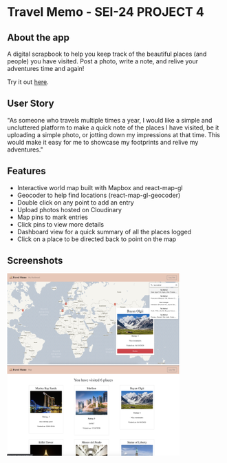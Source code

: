 # Travel Memo - SEI-24 PROJECT 4

## About the app
A digital scrapbook to help you keep track of the beautiful places (and people) you have visited. Post a photo, write a note, and relive your adventures time and again!

Try it out [here](https://travel-memo.herokuapp.com/).

## User Story
"As someone who travels multiple times a year, I would like a simple and uncluttered platform to make a quick note of the places I have visited, be it uploading a simple photo, or jotting down my impressions at that time. This would make it easy for me to showcase my footprints and relive my adventures."

## Features
* Interactive world map built with Mapbox and react-map-gl
* Geocoder to help find locations (react-map-gl-geocoder)
* Double click on any point to add an entry
* Upload photos hosted on Cloudinary
* Map pins to mark entries
* Click pins to view more details
* Dashboard view for a quick summary of all the places logged
* Click on a place to be directed back to point on the map

## Screenshots
<img src= "./screenshots/map.png" alt=map width="400px" /><img src= "./screenshots/dashboard.png" alt=dashboard width="400px" />


